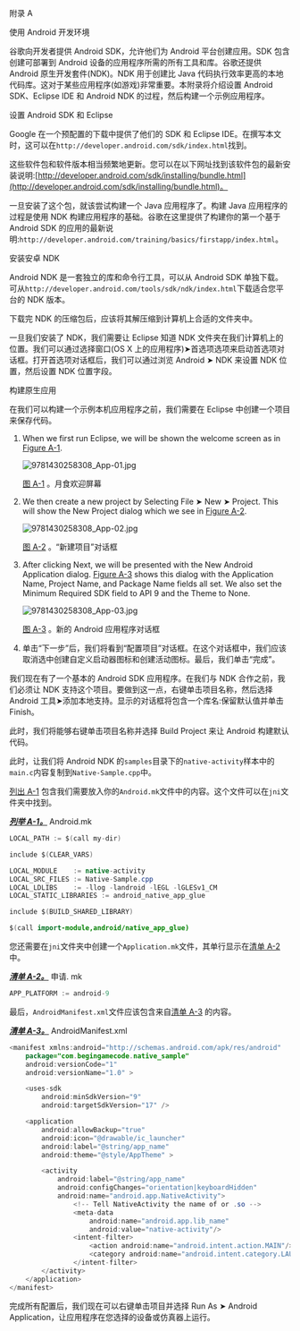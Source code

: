 附录 A

使用 Android 开发环境

谷歌向开发者提供 Android SDK，允许他们为 Android 平台创建应用。SDK 包含创建可部署到 Android 设备的应用程序所需的所有工具和库。谷歌还提供 Android 原生开发套件(NDK)。NDK 用于创建比 Java 代码执行效率更高的本地代码库。这对于某些应用程序(如游戏)非常重要。本附录将介绍设置 Android SDK、Eclipse IDE 和 Android NDK 的过程，然后构建一个示例应用程序。

设置 Android SDK 和 Eclipse

Google 在一个预配置的下载中提供了他们的 SDK 和 Eclipse IDE。在撰写本文时，这可以在`http://developer.android.com/sdk/index.html`找到。

这些软件包和软件版本相当频繁地更新。您可以在以下网址找到该软件包的最新安装说明:[http://developer.android.com/sdk/installing/bundle.html](http://developer.android.com/sdk/installing/bundle.html)。

一旦安装了这个包，就该尝试构建一个 Java 应用程序了。构建 Java 应用程序的过程是使用 NDK 构建应用程序的基础。谷歌在这里提供了构建你的第一个基于 Android SDK 的应用的最新说明:`http://developer.android.com/training/basics/firstapp/index.html`。

安装安卓 NDK

Android NDK 是一套独立的库和命令行工具，可以从 Android SDK 单独下载。可从`http://developer.android.com/tools/sdk/ndk/index.html`下载适合您平台的 NDK 版本。

下载完 NDK 的压缩包后，应该将其解压缩到计算机上合适的文件夹中。

一旦我们安装了 NDK，我们需要让 Eclipse 知道 NDK 文件夹在我们计算机上的位置。我们可以通过选择窗口(OS X 上的应用程序)➤首选项选项来启动首选项对话框。打开首选项对话框后，我们可以通过浏览 Android ➤ NDK 来设置 NDK 位置，然后设置 NDK 位置字段。

构建原生应用

在我们可以构建一个示例本机应用程序之前，我们需要在 Eclipse 中创建一个项目来保存代码。

1.  When we first run Eclipse, we will be shown the welcome screen as in [Figure A-1](#Fig1).

    ![9781430258308_App-01.jpg](images/9781430258308_App-01.jpg)

    [图 A-1](#_Fig1) 。月食欢迎屏幕

2.  We then create a new project by Selecting File ➤ New ➤ Project. This will show the New Project dialog which we see in [Figure A-2](#Fig2).

    ![9781430258308_App-02.jpg](images/9781430258308_App-02.jpg)

    [图 A-2](#_Fig2) 。“新建项目”对话框

3.  After clicking Next, we will be presented with the New Android Application dialog. [Figure A-3](#Fig3) shows this dialog with the Application Name, Project Name, and Package Name fields all set. We also set the Minimum Required SDK field to API 9 and the Theme to None.

    ![9781430258308_App-03.jpg](images/9781430258308_App-03.jpg)

    [图 A-3](#_Fig3) 。新的 Android 应用程序对话框

4.  单击“下一步”后，我们将看到“配置项目”对话框。在这个对话框中，我们应该取消选中创建自定义启动器图标和创建活动图标。最后，我们单击“完成”。

我们现在有了一个基本的 Android SDK 应用程序。在我们与 NDK 合作之前，我们必须让 NDK 支持这个项目。要做到这一点，右键单击项目名称，然后选择 Android 工具➤添加本地支持。显示的对话框将包含一个库名:保留默认值并单击 Finish。

此时，我们将能够右键单击项目名称并选择 Build Project 来让 Android 构建默认代码。

此时，让我们将 Android NDK 的`samples`目录下的`native-activity`样本中的`main.c`内容复制到`Native-Sample.cpp`中。

[列出 A-1](#list1) 包含我们需要放入你的`Android.mk`文件中的内容。这个文件可以在`jni`文件夹中找到。

[***列举 A-1。***](#_list1) Android.mk

```java
LOCAL_PATH := $(call my-dir)

include $(CLEAR_VARS)

LOCAL_MODULE    := native-activity
LOCAL_SRC_FILES := Native-Sample.cpp
LOCAL_LDLIBS    := -llog -landroid -lEGL -lGLESv1_CM
LOCAL_STATIC_LIBRARIES := android_native_app_glue

include $(BUILD_SHARED_LIBRARY)

$(call import-module,android/native_app_glue)

```

您还需要在`jni`文件夹中创建一个`Application.mk`文件，其单行显示在[清单 A-2](#list2) 中。

[***清单 A-2。***](#_list2) 申请. mk

```java
APP_PLATFORM := android-9

```

最后，`AndroidManifest.xml`文件应该包含来自[清单 A-3](#list3) 的内容。

[***清单 A-3。***](#_list3) AndroidManifest.xml

```java
<manifest xmlns:android="http://schemas.android.com/apk/res/android"
    package="com.begingamecode.native_sample"
    android:versionCode="1"
    android:versionName="1.0" >

    <uses-sdk
        android:minSdkVersion="9"
        android:targetSdkVersion="17" />

    <application
        android:allowBackup="true"
        android:icon="@drawable/ic_launcher"
        android:label="@string/app_name"
        android:theme="@style/AppTheme" >

        <activity
            android:label="@string/app_name"
            android:configChanges="orientation|keyboardHidden"
            android:name="android.app.NativeActivity">
                <!-- Tell NativeActivity the name of or .so -->
                <meta-data
                    android:name="android.app.lib_name"
                    android:value="native-activity"/>
                <intent-filter>
                    <action android:name="android.intent.action.MAIN"/>
                    <category android:name="android.intent.category.LAUNCHER"/>
                </intent-filter>
        </activity>
    </application>
</manifest>

```

完成所有配置后，我们现在可以右键单击项目并选择 Run As ➤ Android Application，让应用程序在您选择的设备或仿真器上运行。
